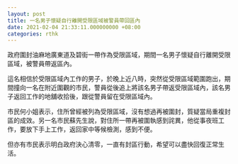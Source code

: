 ```yaml
---
layout: post
title: 一名男子懷疑自行離開受限區域被警員帶回區內
date: 2021-02-04 21:33:11.000000000 +08:00
categories: rthk
---
```


政府圍封油麻地廣東道及碧街一帶作為受限區域，期間一名男子懷疑自行離開受限區域，被警員帶返區內。

這名相信於受限區域內工作的男子，於晚上近八時，突然從受限區域範圍跑出，期間撞向一名在附近圍觀的市民，警員從後追上將該名男子帶返受限區域內，該名男子返回工作的地舖收拾後，跟從警員留在受限區域內。

市民何小姐表示，住所曾經被列為受限區域，沒有想過再被圍封，質疑當局重複封區的成效。另一名市民蘇先生說，對住所一帶再被圍執感到詫異，他從事夜班工作，要放下手上工作，返回家中等候檢測，感到不便。

但亦有市民表示明白政府決心清零，一直有封區行動，希望可以盡快回復正常生活。
